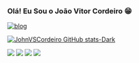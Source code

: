 ### Olá! Eu Sou o João Vitor Cordeiro 😁

[![blog](https://img.shields.io/badge/LinkedIn-0077B5?style=for-the-badge&logo=linkedin&logoColor=white)](https://www.linkedin.com/in/jo%C3%A3o-vitor-cordeiro-613088256/)

[![JohnVSCordeiro GitHub stats-Dark](https://github-readme-stats.vercel.app/api?username=JohnVSCordeiro&show_icons=true&theme=dracula)](https://github.com/anuraghazra/github-readme-stats#gh-dark-mode-only)


<div style="display: inline_block">
    <img src="https://img.shields.io/badge/JavaScript-F7DF1E?style=for-the-badge&logo=javascript&logoColor=black">  
    <img src="https://img.shields.io/badge/HTML5-E34F26?style=for-the-badge&logo=html5&logoColor=white"> 
    <img src="https://img.shields.io/badge/CSS3-1572B6?style=for-the-badge&logo=css3&logoColor=white"> 
    <img src="https://img.shields.io/badge/Node.js-43853D?style=for-the-badge&logo=node.js&logoColor=white">
    
</div>
